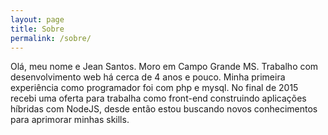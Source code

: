 ```yaml
---
layout: page
title: Sobre
permalink: /sobre/
---
```


Olá, meu nome e Jean Santos. Moro em Campo Grande MS. Trabalho com desenvolvimento web há cerca de 4 anos e pouco. Minha primeira experiência como programador foi com php e mysql. No final de 2015 recebi uma oferta para trabalha como front-end construindo aplicações híbridas com NodeJS, desde então estou buscando novos conhecimentos para aprimorar minhas skills.
